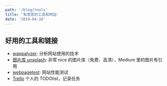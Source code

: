 ```yaml
---
path: '/blog/tools'
title: '有意思的工具和网站'
date: '2019-04-28'
---
```


## 好用的工具和链接

- [wappalyzer](https://www.wappalyzer.com/): 分析网站使用的技术
- [图片库 unsplash](https://unsplash.com): 非常 nice 的图片库（免费、高清），Medium 里的图片有引用
- [webpagetest](http://webpagetest.org): 网站性能测试
- [Trello](https://trello.com/) 个人的 TODOlist，记录任务
